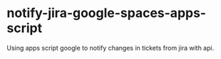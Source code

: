 # notify-jira-google-spaces-apps-script
Using apps script google to notify changes in tickets from jira with api.
